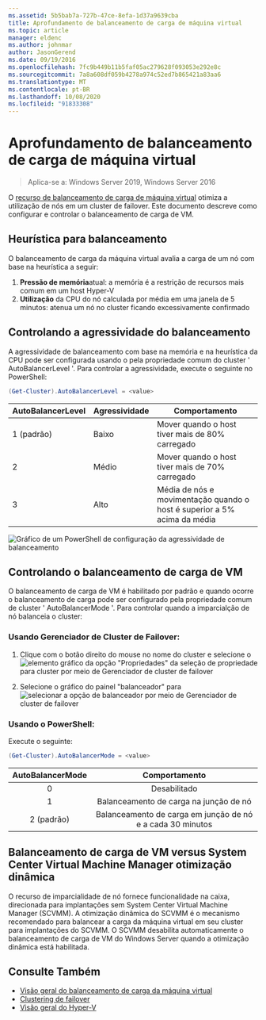 ```yaml
---
ms.assetid: 5b5bab7a-727b-47ce-8efa-1d37a9639cba
title: Aprofundamento de balanceamento de carga de máquina virtual
ms.topic: article
manager: eldenc
ms.author: johnmar
author: JasonGerend
ms.date: 09/19/2016
ms.openlocfilehash: 7fc9b449b11b5faf05ac279628f093053e292e8c
ms.sourcegitcommit: 7a8a608df059b4278a974c52ed7b865421a83aa6
ms.translationtype: MT
ms.contentlocale: pt-BR
ms.lasthandoff: 10/08/2020
ms.locfileid: "91833308"
---
```

# <a name="virtual-machine-load-balancing-deep-dive"></a>Aprofundamento de balanceamento de carga de máquina virtual

> Aplica-se a: Windows Server 2019, Windows Server 2016

O [recurso de balanceamento de carga de máquina virtual](vm-load-balancing-overview.md) otimiza a utilização de nós em um cluster de failover. Este documento descreve como configurar e controlar o balanceamento de carga de VM.

## <a name="heuristics-for-balancing"></a><a id="heuristics-for-balancing"></a>Heurística para balanceamento
O balanceamento de carga da máquina virtual avalia a carga de um nó com base na heurística a seguir:
1. **Pressão de memória**atual: a memória é a restrição de recursos mais comum em um host Hyper-V
2. **Utilização** da CPU do nó calculada por média em uma janela de 5 minutos: atenua um nó no cluster ficando excessivamente confirmado

## <a name="controlling-the-aggressiveness-of-balancing"></a><a id="controlling-aggressiveness-of-balancing"></a>Controlando a agressividade do balanceamento
A agressividade de balanceamento com base na memória e na heurística da CPU pode ser configurada usando o pela propriedade comum do cluster ' AutoBalancerLevel '. Para controlar a agressividade, execute o seguinte no PowerShell:

```PowerShell
(Get-Cluster).AutoBalancerLevel = <value>
```

| AutoBalancerLevel | Agressividade | Comportamento |
|-------------------|----------------|----------|
| 1 (padrão) | Baixo | Mover quando o host tiver mais de 80% carregado |
| 2 | Médio | Mover quando o host tiver mais de 70% carregado |
| 3 | Alto | Média de nós e movimentação quando o host é superior a 5% acima da média |

![Gráfico de um PowerShell de configuração da agressividade de balanceamento](media/vm-load-balancing/detailed-VM-load-balancing-1.jpg)

## <a name="controlling-vm-load-balancing"></a>Controlando o balanceamento de carga de VM
O balanceamento de carga de VM é habilitado por padrão e quando ocorre o balanceamento de carga pode ser configurado pela propriedade comum de cluster ' AutoBalancerMode '. Para controlar quando a imparcialção de nó balanceia o cluster:

### <a name="using-failover-cluster-manager"></a>Usando Gerenciador de Cluster de Failover:
1. Clique com o botão direito do mouse no nome do cluster e selecione o  ![ elemento gráfico da opção "Propriedades" da seleção de propriedade para cluster por meio de Gerenciador de cluster de failover](media/vm-load-balancing/detailed-VM-load-balancing-2.jpg)

2.  Selecione o gráfico do painel "balanceador" para ![ selecionar a opção de balanceador por meio de Gerenciador de cluster de failover](media/vm-load-balancing/detailed-VM-load-balancing-3.jpg)

### <a name="using-powershell"></a>Usando o PowerShell:
Execute o seguinte:
```powershell
(Get-Cluster).AutoBalancerMode = <value>
```

|AutoBalancerMode |Comportamento|
|:----------------:|:----------:|
|0| Desabilitado|
|1| Balanceamento de carga na junção de nó|
|2 (padrão)| Balanceamento de carga em junção de nó e a cada 30 minutos |

## <a name="vm-load-balancing-vs-system-center-virtual-machine-manager-dynamic-optimization"></a>Balanceamento de carga de VM versus System Center Virtual Machine Manager otimização dinâmica
O recurso de imparcialidade de nó fornece funcionalidade na caixa, direcionada para implantações sem System Center Virtual Machine Manager (SCVMM). A otimização dinâmica do SCVMM é o mecanismo recomendado para balancear a carga da máquina virtual em seu cluster para implantações do SCVMM. O SCVMM desabilita automaticamente o balanceamento de carga de VM do Windows Server quando a otimização dinâmica está habilitada.

## <a name="see-also"></a>Consulte Também
* [Visão geral do balanceamento de carga da máquina virtual](vm-load-balancing-overview.md)
* [Clustering de failover](failover-clustering-overview.md)
* [Visão geral do Hyper-V](../virtualization/hyper-v/Hyper-V-on-Windows-Server.md)

